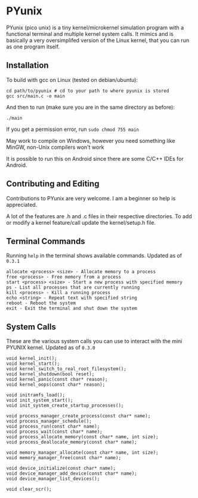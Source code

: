 # PYunix
PYunix (pico unix) is a tiny kernel/microkernel simulation program with a functional terminal and multiple kernel system calls. It mimics and is basically a very oversimplifed version of the Linux kernel, that you can run as one program itself.
## Installation
To build with gcc on Linux (tested on debian/ubuntu):

```
cd path/to/pyunix # cd to your path to where pyunix is stored
gcc src/main.c -o main
```

And then to run (make sure you are in the same directory as before):

`./main`

If you get a permission error, run `sudo chmod 755 main`

May work to compile on Windows, however you need something like MinGW, non-Unix compilers won't work

It is possible to run this on Android since there are some C/C++ IDEs for Android.
## Contributing and Editing

Contributions to PYunix are very welcome. I am a beginner so help is appreciated.

A lot of the features are .h and .c files in their respective directories. To add or modify a kernel feature/call update the kernel/setup.h file.
## Terminal Commands
Running `help` in the terminal shows available commands. Updated as of `0.3.1`
```
allocate <process> <size> - Allocate memory to a process
free <process> - Free memory from a process
start <process> <size> - Start a new process with specified memory
ps - List all processes that are currently running
kill <process> - Kill a running process
echo <string> - Repeat text with specified string
reboot - Reboot the system
exit - Exit the terminal and shut down the system
```
## System Calls
These are the various system calls you can use to interact with the mini PYUNIX kernel. Updated as of `0.3.0`
```
void kernel_init();
void kernel_start();
void kernel_switch_to_real_root_filesystem();
void kernel_shutdown(bool reset);
void kernel_panic(const char* reason);
void kernel_oops(const char* reason);

void initramfs_load();
void init_system_start();
void init_system_create_startup_processes();

void process_manager_create_process(const char* name);
void process_manager_schedule();
void process_run(const char* name);
void process_wait(const char* name);
void process_allocate_memory(const char* name, int size);
void process_deallocate_memory(const char* name);

void memory_manager_allocate(const char* name, int size);
void memory_manager_free(const char* name);

void device_initialize(const char* name);
void device_manager_add_device(const char* name);
void device_manager_list_devices();

void clear_scr();
```
